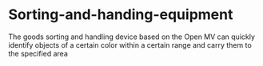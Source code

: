 # Sorting-and-handing-equipment
The goods sorting and handling device based on the Open MV can quickly identify objects of a certain color within a certain range and carry them to the specified area
